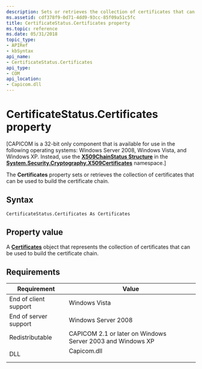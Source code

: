 ```yaml
---
description: Sets or retrieves the collection of certificates that can be used to build the certificate chain.
ms.assetid: cdf378f9-0d71-4dd9-93cc-85f09a51c5fc
title: CertificateStatus.Certificates property
ms.topic: reference
ms.date: 05/31/2018
topic_type:
- APIRef
- kbSyntax
api_name:
- CertificateStatus.Certificates
api_type:
- COM
api_location:
- Capicom.dll
---
```


# CertificateStatus.Certificates property

\[CAPICOM is a 32-bit only component that is available for use in the following operating systems: Windows Server 2008, Windows Vista, and Windows XP. Instead, use the [**X509ChainStatus Structure**](/dotnet/api/system.security.cryptography.x509certificates.x509chainstatus?view=netcore-3.1) in the [**System.Security.Cryptography.X509Certificates**](/dotnet/api/system.security.cryptography.x509certificates.publickey.-ctor?view=netcore-3.1) namespace.\]

The **Certificates** property sets or retrieves the collection of certificates that can be used to build the certificate chain.

## Syntax


```VB
CertificateStatus.Certificates As Certificates
```



## Property value

A [**Certificates**](certificates.md) object that represents the collection of certificates that can be used to build the certificate chain.

## Requirements



| Requirement | Value |
|----------------------------------|----------------------------------------------------------------------------------------|
| End of client support<br/> | Windows Vista<br/>                                                               |
| End of server support<br/> | Windows Server 2008<br/>                                                         |
| Redistributable<br/>       | CAPICOM 2.1 or later on Windows Server 2003 and Windows XP<br/>                  |
| DLL<br/>                   | <dl> <dt>Capicom.dll</dt> </dl> |



 

 
